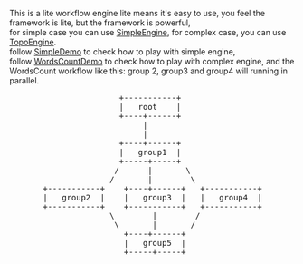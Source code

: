 This is a lite workflow engine
lite means it's easy to use, you feel the framework is lite, but the framework is powerful, <br>
for simple case you can use <a href="https://github.com/jinstudio/litengine/blob/master/src/main/java/com/paypal/litengine/engine/SimpleEngine.java">SimpleEngine</a>,
for complex case, you can use <a href="https://github.com/jinstudio/litengine/blob/master/src/main/java/com/paypal/litengine/engine/TopologyEngine.java">TopoEngine</a>.<br>
follow <a href="https://github.com/jinstudio/litengine/blob/master/src/main/java/com/paypal/litengine/demo/simple/SimpleDemo.java">SimpleDemo</a> to check how to play with simple engine,<br>
follow <a href="https://github.com/jinstudio/litengine/blob/master/src/main/java/com/paypal/litengine/demo/complex/WordsCountDemo.java">WordsCountDemo</a> to check how to play with complex engine,
and the WordsCount workflow like this:
group 2, group3 and group4 will running in parallel.
<pre>
                       +-----------+
                       |   root    |
                       +----+------+
                            |
                            |
                       +----+------+
                       |   group1  |
                       +-----+-----+
                      /      |       \
                     /       |        \
       +-----------+    +----+------+   +-----------+
       |   group2  |    |   group3  |   |   group4  |
       +-----------+    +-----------+   +-----------+
                     \        |        /
                      \       |       /
                        +----+------+
                        |   group5  |
                        +-----+-----+

